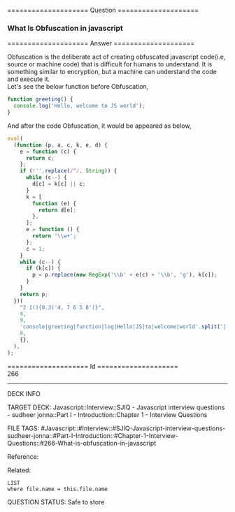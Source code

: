 ==================== Question ====================  

### What Is Obfuscation in javascript  

==================== Answer ====================  

Obfuscation is the deliberate act of creating obfuscated javascript code(i.e,
source or machine code) that is difficult for humans to understand. It is
something similar to encryption, but a machine can understand the code and
execute it.  
Let's see the below function before Obfuscation,

```javascript
function greeting() {
  console.log('Hello, welcome to JS world');
}
```

And after the code Obfuscation, it would be appeared as below,

```javascript
eval(
  (function (p, a, c, k, e, d) {
    e = function (c) {
      return c;
    };
    if (!''.replace(/^/, String)) {
      while (c--) {
        d[c] = k[c] || c;
      }
      k = [
        function (e) {
          return d[e];
        },
      ];
      e = function () {
        return '\\w+';
      };
      c = 1;
    }
    while (c--) {
      if (k[c]) {
        p = p.replace(new RegExp('\\b' + e(c) + '\\b', 'g'), k[c]);
      }
    }
    return p;
  })(
    "2 1(){0.3('4, 7 6 5 8')}",
    9,
    9,
    'console|greeting|function|log|Hello|JS|to|welcome|world'.split('|'),
    0,
    {},
  ),
);
```

==================== Id ====================  
266

---

DECK INFO

TARGET DECK: Javascript::Interview::SJIQ - Javascript interview questions - sudheer jonna::Part I - Introduction::Chapter 1 - Interview Questions

FILE TAGS: #Javascript::#Interview::#SJIQ-Javascript-interview-questions-sudheer-jonna::#Part-I-Introduction::#Chapter-1-Interview-Questions::#266-What-is-obfuscation-in-javascript

Reference:

Related:

```dataview
LIST
where file.name = this.file.name
```

QUESTION STATUS: Safe to store
